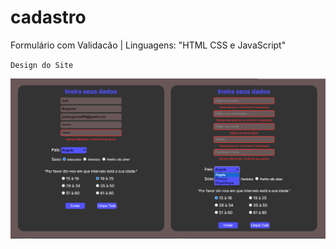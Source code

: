 # cadastro
 Formulário com Validacão | Linguagens: "HTML CSS e JavaScript"


`Design do Site`
<p>
 <img src="site-img.png" >
</p>
